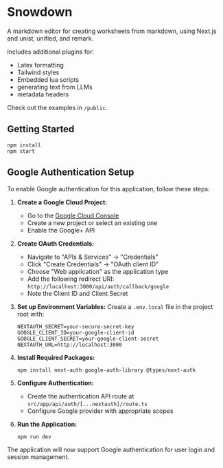 # Snowdown

A markdown editor for creating worksheets from markdown, using Next.js and unist, unified, and remark.

Includes additional plugins for:

- Latex formatting
- Tailwind styles
- Embedded lua scripts
- generating text from LLMs
- metadata headers

Check out the examples in `/public`.

## Getting Started

```
npm install
npm start
```

## Google Authentication Setup

To enable Google authentication for this application, follow these steps:

1. **Create a Google Cloud Project:**
   - Go to the [Google Cloud Console](https://console.cloud.google.com/)
   - Create a new project or select an existing one
   - Enable the Google+ API

2. **Create OAuth Credentials:**
   - Navigate to "APIs & Services" → "Credentials"
   - Click "Create Credentials" → "OAuth client ID"
   - Choose "Web application" as the application type
   - Add the following redirect URI: `http://localhost:3000/api/auth/callback/google`
   - Note the Client ID and Client Secret

3. **Set up Environment Variables:**
   Create a `.env.local` file in the project root with:
   ```
   NEXTAUTH_SECRET=your-secure-secret-key
   GOOGLE_CLIENT_ID=your-google-client-id
   GOOGLE_CLIENT_SECRET=your-google-client-secret
   NEXTAUTH_URL=http://localhost:3000
   ```

4. **Install Required Packages:**
   ```
   npm install next-auth google-auth-library @types/next-auth
   ```

5. **Configure Authentication:**
   - Create the authentication API route at `src/app/api/auth/[...nextauth]/route.ts`
   - Configure Google provider with appropriate scopes

6. **Run the Application:**
   ```
   npm run dev
   ```

The application will now support Google authentication for user login and session management.